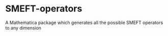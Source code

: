 # SMEFT-operators
A Mathematica package which generates all the possible SMEFT operators to any dimension

